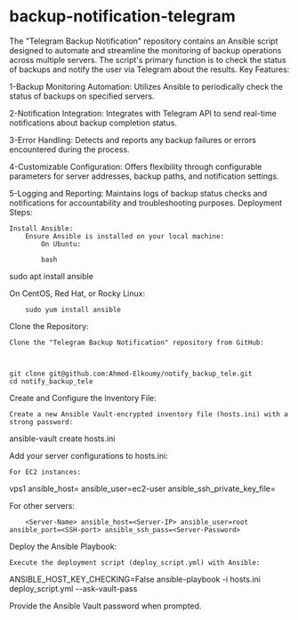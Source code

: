 # backup-notification-telegram
The "Telegram Backup Notification" repository contains an Ansible script designed to automate and streamline the monitoring of backup operations across multiple servers. The script's primary function is to check the status of backups and notify the user via Telegram about the results.
Key Features:

1-Backup Monitoring Automation: Utilizes Ansible to periodically check the status of backups on specified servers.

2-Notification Integration: Integrates with Telegram API to send real-time notifications about backup completion status.

3-Error Handling: Detects and reports any backup failures or errors encountered during the process.

4-Customizable Configuration: Offers flexibility through configurable parameters for server addresses, backup paths, and notification settings.

5-Logging and Reporting: Maintains logs of backup status checks and notifications for accountability and troubleshooting purposes.
Deployment Steps:

    Install Ansible:
        Ensure Ansible is installed on your local machine:
            On Ubuntu:

            bash

sudo apt install ansible

On CentOS, Red Hat, or Rocky Linux:



        sudo yum install ansible

Clone the Repository:

    Clone the "Telegram Backup Notification" repository from GitHub:

   

    git clone git@github.com:Ahmed-Elkoumy/notify_backup_tele.git
    cd notify_backup_tele

Create and Configure the Inventory File:

    Create a new Ansible Vault-encrypted inventory file (hosts.ini) with a strong password:

    

ansible-vault create hosts.ini

Add your server configurations to hosts.ini:

    For EC2 instances:

    

vps1 ansible_host=<EC2-IP> ansible_user=ec2-user ansible_ssh_private_key_file=<PATH-TO-private-key>

For other servers:



        <Server-Name> ansible_host=<Server-IP> ansible_user=root ansible_port=<SSH-port> ansible_ssh_pass=<Server-Password>

Deploy the Ansible Playbook:

    Execute the deployment script (deploy_script.yml) with Ansible:

  

ANSIBLE_HOST_KEY_CHECKING=False ansible-playbook -i hosts.ini deploy_script.yml --ask-vault-pass

Provide the Ansible Vault password when prompted.

    

